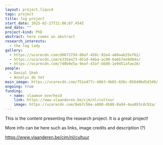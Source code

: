 ```yaml
---
layout: project.liquid
tags: project
title: log project
start_date: 2025-02-27T21:06:07.454Z
end_date: ""
project-kind: PhD
abstract: here comes an abstract
research_interests:
  - the log lady
gallery:
  - https://ucarecdn.com/d067275d-00af-458c-92e4-a60aab25ef62/
  - https://ucarecdn.com/e335ea73-051d-44ba-ac90-6a6b7ee9d84a/
  - https://ucarecdn.com/748b9e5a-9eaf-43af-bbd0-1e9451afae28/
people:
  - Danial Shah
  - Annelys de Vet
main_image: https://ucarecdn.com/751e477c-6063-4b85-826c-05649bd5d349/
ongoing: true
funding:
  - name: vlaamse overheid
    link: https://www.vlaanderen.be/cjm/nl/cultuur
    image: https://ucarecdn.com/8eb7c56e-a880-4b80-8a84-4aa893cdc92a/
---
```

This is the content presenting the research project. It is a great project!

More info can be here such as links, image credits and description (?)

<https://www.vlaanderen.be/cjm/nl/cultuur>